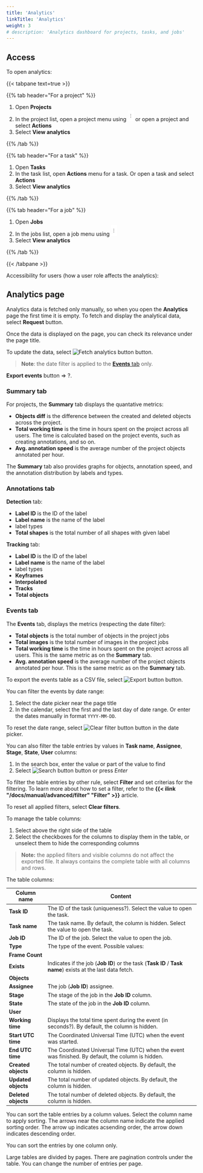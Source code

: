 ```yaml
---
title: 'Analytics'
linkTitle: 'Analytics'
weight: 3
# description: 'Analytics dashboard for projects, tasks, and jobs'
---
```


## Access

To open analytics:

{{< tabpane text=true >}}

{{% tab header="For a project" %}}

1. Open **Projects**
1. In the project list, open a project menu using ![Open menu](/images/openmenu.jpg)
   or open a project and select **Actions**
1. Select **View analytics**

{{% /tab %}}

{{% tab header="For a task" %}}

1. Open **Tasks**
1. In the task list, open **Actions** menu for a task. Or open a task and select **Actions**
1. Select **View analytics**

{{% /tab %}}

{{% tab header="For a job" %}}

1. Open **Jobs**
1. In the jobs list, open a job menu using ![Open menu](/images/openmenu.jpg)
1. Select **View analytics**

{{% /tab %}}

{{< /tabpane >}}

Accessibility for users (how a user role affects the analytics):

## Analytics page

Analytics data is fetched only manually, so when you open the **Analytics** page
the first time it is empty. To fetch and display the analytical data, select **Request**
button.

Once the data is displayed on the page, you can check its relevance under the page title.

To update the data, select ![Fetch analytics button](/images/analytics/fetch-data-button.png) button.

> **Note**: the date filter is applied to the [**Events** tab](#events-tab) only.

**Export events** button => ?.

### Summary tab

For projects, the **Summary** tab displays the quantative metrics:
- **Objects diff** is the difference between the created and deleted objects across the project.
- **Total working time** is the time in hours spent on the project across all users.
  The time is calculated based on the project events, such as creating annotations, and so on.
- **Avg. annotation speed** is the average number of the project objects annotated per hour.

The **Summary** tab also provides graphs for objects, annotation speed, and the annotation distribution
by labels and types.

### Annotations tab

**Detection** tab:

- **Label ID** is the ID of the label
- **Label name** is the name of the label
- label types
- **Total shapes** is the total number of all shapes with given label

**Tracking** tab:

- **Label ID** is the ID of the label
- **Label name** is the name of the label
- label types
- **Keyframes**
- **Interpolated**
- **Tracks**
- **Total objects**

### Events tab

The **Events** tab, displays the metrics (respecting the date filter):
- **Total objects** is the total number of objects in the project jobs
- **Total images** is the total number of images in the project jobs
- **Total working time** is the time in hours spent on the project across all users.
    This is the same metric as on the **Summary** tab.
- **Avg. annotation speed** is the average number of the project objects annotated per hour.
    This is the same metric as on the **Summary** tab.

To export the events table as a CSV file, select ![Export button](/images/analytics/export-button.png) button.

You can filter the events by date range:
1. Select the date picker near the page title
1. In the calendar, select the first and the last day of date range.
   Or enter the dates manually in format `YYYY-MM-DD`.

To reset the date range, select ![Clear filter button](/images/analytics/clear-filter-button.png) button in the date picker.

You can also filter the table entries by values in **Task name**, **Assignee**, **Stage**, **State**, **User** columns:
1. In the search box, enter the value or part of the value to find
1. Select ![Search button](/images/analytics/search-button.png) button or press *Enter*

To filter the table entries by other rule, select **Filter** and set criterias for the filtering.
To learn more about how to set a filter, refer to the **{{< ilink "/docs/manual/advanced/filter" "Filter" >}}**
article.

To reset all applied filters, select **Clear filters**.

To manage the table columns:
1. Select above the right side of the table
1. Select the checkboxes for the columns to display them in the table,
   or unselect them to hide the corresponding columns

> **Note:** the applied filters and visible columns do not affect the exported file.
> It always contains the complete table with all columns and rows.

The table columns:

| **Column name**     | **Content**                                                                                      |
|---------------------|------------------------------------------------------------------------------------------------------|
| **Task ID**         | The ID of the task (uniqueness?). Select the value to open the task.                                |
| **Task name**       | The task name. By default, the column is hidden. Select the value to open the task.                 |
| **Job ID**          | The ID of the job. Select the value to open the job.                                                 |
| **Type**            | The type of the event. Possible values:                                                              |
| **Frame Count**     |                                                                                                      |
| **Exists**          | Indicates if the job (**Job ID**) or the task (**Task ID** / **Task name**) exists at the last data fetch. |
| **Objects**         |                                                                                                      |
| **Assignee**        | The job (**Job ID**) assignee.                                                                       |
| **Stage**           | The stage of the job in the **Job ID** column.                                                       |
| **State**           | The state of the job in the **Job ID** column.                                                       |
| **User**            |                                                                                                      |
| **Working time**    | Displays the total time spent during the event (in seconds?). By default, the column is hidden.     |
| **Start UTC time**  | The Coordinated Universal Time (UTC) when the event was started.                                     |
| **End UTC time**    | The Coordinated Universal Time (UTC) when the event was finished. By default, the column is hidden. |
| **Created objects** | The total number of created objects. By default, the column is hidden.                              |
| **Updated objects** | The total number of updated objects. By default, the column is hidden.                              |
| **Deleted objects** | The total number of deleted objects. By default, the column is hidden.                              |

You can sort the table entries by a column values. Select the column name to apply sorting.
The arrows near the column name indicate the applied sorting order. The arrow up indicates
acsending order, the arrow down indicates descending order.

You can sort the entries by one column only.

Large tables are divided by pages. There are pagination controls under the table.
You can change the number of entries per page.
